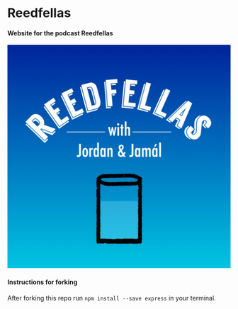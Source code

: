 # Reedfellas

#### Website for the podcast Reedfellas

![Reedfellas Logo](/art/reedfellasLogo.jpg)

#### Instructions for forking
After forking this repo run `npm install --save express` in your terminal.
